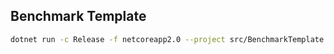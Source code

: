 ## Benchmark Template

```bash
dotnet run -c Release -f netcoreapp2.0 --project src/BenchmarkTemplate
```
